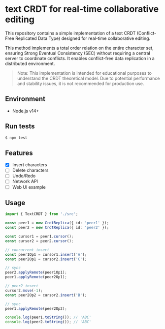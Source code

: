 # text CRDT for real-time collaborative editing

This repository contains a simple implementation of a text CRDT (Conflict-Free Replicated Data Type) designed for real-time collaborative editing.

This method implements a total order relation on the entire character set, ensuring Strong Eventual Consistency (SEC) without requiring a central server to coordinate conflicts. It enables conflict-free data replication in a distributed environment.

> Note: This implementation is intended for educational purposes to understand the CRDT theoretical model. Due to potential performance and stability issues, it is not recommended for production use.

## Environment

- Node.js v14+

## Run tests

```bash
$ npm test
```
## Features

- [x] Insert characters
- [ ] Delete characters
- [ ] Undo/Redo
- [ ] Network API
- [ ] Web UI example

## Usage

```typescript
import { TextCRDT } from './src';

const peer1 = new CrdtReplica({ id: 'peer1' });
const peer2 = new CrdtReplica({ id: 'peer2' });

const cursor1 = peer1.cursor();
const cursor2 = peer2.cursor();

// concurrent insert
const peer1Op1 = cursor1.insert('A');
const peer2Op1 = cursor2.insert('C');

// sync
peer2.applyRemote(peer1Op1);
peer1.applyRemote(peer2Op1);

// peer2 insert
cursor2.move(-1);
const peer2Op2 = cursor2.insert('B');

// sync
peer1.applyRemote(peer2Op2);

console.log(peer1.toString()); // 'ABC'
console.log(peer2.toString()); // 'ABC'
```

